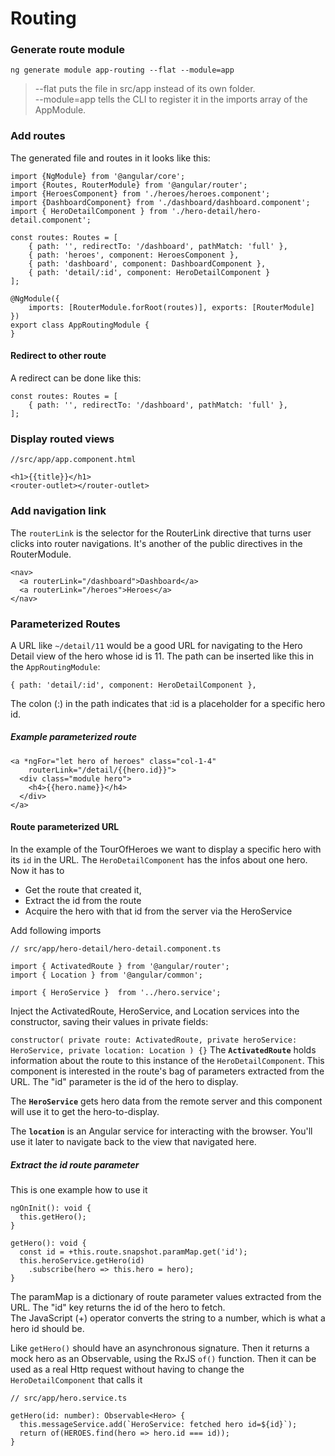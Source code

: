 # Routing 

### Generate route module

```
ng generate module app-routing --flat --module=app
```

> --flat puts the file in src/app instead of its own folder.  
> --module=app tells the CLI to register it in the imports array of the AppModule.

### Add routes

The generated file and routes in it looks like this:
```
import {NgModule} from '@angular/core';
import {Routes, RouterModule} from '@angular/router';
import {HeroesComponent} from './heroes/heroes.component';
import {DashboardComponent} from './dashboard/dashboard.component';
import { HeroDetailComponent } from './hero-detail/hero-detail.component';

const routes: Routes = [
    { path: '', redirectTo: '/dashboard', pathMatch: 'full' },
    { path: 'heroes', component: HeroesComponent },
    { path: 'dashboard', component: DashboardComponent },
    { path: 'detail/:id', component: HeroDetailComponent }
];

@NgModule({
    imports: [RouterModule.forRoot(routes)], exports: [RouterModule]
})
export class AppRoutingModule {
}
```

#### Redirect to other route
A redirect can be done like this:
```
const routes: Routes = [
    { path: '', redirectTo: '/dashboard', pathMatch: 'full' },
];
```

### Display routed views
```
//src/app/app.component.html

<h1>{{title}}</h1>
<router-outlet></router-outlet>
```

### Add navigation link
The `routerLink` is the selector for the RouterLink directive that turns user clicks into router navigations. 
It's another of the public directives in the RouterModule.

```
<nav>
  <a routerLink="/dashboard">Dashboard</a>
  <a routerLink="/heroes">Heroes</a>
</nav>
```

### Parameterized Routes
A URL like `~/detail/11` would be a good URL for navigating to the Hero Detail view of the hero whose id is 11.
The path can be inserted like this in the `AppRoutingModule`:
```
{ path: 'detail/:id', component: HeroDetailComponent },
```
The colon (:) in the path indicates that :id is a placeholder for a specific hero id.

##### Example parameterized route

```
<a *ngFor="let hero of heroes" class="col-1-4"
    routerLink="/detail/{{hero.id}}">
  <div class="module hero">
    <h4>{{hero.name}}</h4>
  </div>
</a>
``` 

#### Route parameterized URL
In the example of the TourOfHeroes we want to display a specific hero with its `id` in the URL.
The `HeroDetailComponent` has the infos about one hero. Now it has to
* Get the route that created it,
* Extract the id from the route
* Acquire the hero with that id from the server via the HeroService  

Add following imports 
```
// src/app/hero-detail/hero-detail.component.ts

import { ActivatedRoute } from '@angular/router';
import { Location } from '@angular/common';

import { HeroService }  from '../hero.service';
```

Inject the ActivatedRoute, HeroService, and Location services into the constructor, saving their values in private fields:

`
constructor(
  private route: ActivatedRoute,
  private heroService: HeroService,
  private location: Location
) {}
`
The **`ActivatedRoute`** holds information about the route to this instance of the `HeroDetailComponent`. This component is interested in the route's bag of parameters extracted from the URL. The "id" parameter is the id of the hero to display.

The **`HeroService`** gets hero data from the remote server and this component will use it to get the hero-to-display.

The **`location`** is an Angular service for interacting with the browser. You'll use it later to navigate back to the view that navigated here.

##### Extract the *id* route parameter
This is one example how to use it
```
ngOnInit(): void {
  this.getHero();
}

getHero(): void {
  const id = +this.route.snapshot.paramMap.get('id');
  this.heroService.getHero(id)
    .subscribe(hero => this.hero = hero);
}
```
The paramMap is a dictionary of route parameter values extracted from the URL. The "id" key returns the id of 
the hero to fetch.  
The JavaScript (+) operator converts the string to a number, which is what a hero id should be.

Like `getHero()` should have an asynchronous signature. Then it returns a mock hero as an Observable, 
using the RxJS `of()` function. Then it can be used as a real Http request without having to change the 
`HeroDetailComponent` that calls it

```
// src/app/hero.service.ts 

getHero(id: number): Observable<Hero> {
  this.messageService.add(`HeroService: fetched hero id=${id}`);
  return of(HEROES.find(hero => hero.id === id));
}
```
